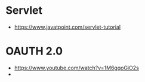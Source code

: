 # Servlet
 - https://www.javatpoint.com/servlet-tutorial
 

# OAUTH 2.0
  - https://www.youtube.com/watch?v=1M6gqoGiO2s
  - 

